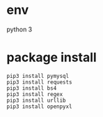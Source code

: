 # env
python 3

# package install
```
pip3 install pymysql
pip3 install requests
pip3 install bs4
pip3 install regex
pip3 install urllib
pip3 install openpyxl
```